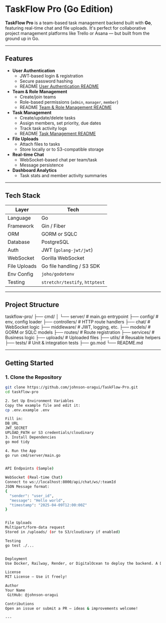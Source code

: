 # TaskFlow Pro (Go Edition)

**TaskFlow Pro** is a team-based task management backend built with **Go**, featuring real-time chat and file uploads. It's perfect for collaborative project management platforms like Trello or Asana — but built from the ground up in Go.

---

## Features

- **User Authentication**
  - JWT-based login & registration
  - Secure password hashing
  - README [User Authentication README](https://github.com/johnson-oragui/TaskFlow-Pro/blob/main/USERAUTHENTICATION.md)
- **Team & Role Management**
  - Create/join teams
  - Role-based permissions (`admin`, `manager`, `member`)
  - README [Team & Role Management README](https://github.com/johnson-oragui/TaskFlow-Pro/blob/main/TEAM-AND-ROLE-MANAGEMENT.md)
- **Task Management**
  - Create/update/delete tasks
  - Assign members, set priority, due dates
  - Track task activity logs
  - README [Task Management README](https://github.com/johnson-oragui/TaskFlow-Pro/blob/main/TASK-MANAGEMENT.md)
- **File Uploads**
  - Attach files to tasks
  - Store locally or to S3-compatible storage
- **Real-time Chat**
  - WebSocket-based chat per team/task
  - Message persistence
- **Dashboard Analytics**
  - Task stats and member activity summaries

---

## Tech Stack

| Layer         | Tech                        |
|---------------|-----------------------------|
| Language      | Go                          |
| Framework     | Gin / Fiber                 |
| ORM           | GORM or SQLC                |
| Database      | PostgreSQL                  |
| Auth          | JWT (`golang-jwt/jwt`)      |
| WebSocket     | Gorilla WebSocket           |
| File Uploads  | Go file handling / S3 SDK   |
| Env Config    | `joho/godotenv`             |
| Testing       | `stretchr/testify`, `httptest` |

---

## Project Structure


taskflow-pro/ ├── cmd/ │ └── server/ # main.go entrypoint ├── config/ # env, config loader ├── controllers/ # HTTP route handlers ├── chat/ # WebSocket logic ├── middleware/ # JWT, logging, etc. ├── models/ # GORM or SQLC models ├── routes/ # Route registration ├── services/ # Business logic ├── uploads/ # Uploaded files ├── utils/ # Reusable helpers ├── tests/ # Unit & integration tests ├── go.mod └── README.md

---

## Getting Started

### 1. Clone the Repository

```bash
git clone https://github.com/johnson-oragui/TaskFlow-Pro.git
cd taskflow-pro

2. Set Up Environment Variables
Copy the example file and edit it:
cp .env.example .env

Fill in:
DB_URL
JWT_SECRET
UPLOAD_PATH or S3 credentials/cloudinary
3. Install Dependencies
go mod tidy

4. Run the App
go run cmd/server/main.go


API Endpoints (Sample)

WebSocket (Real-time Chat)
Connect to ws://localhost:8000/api/chat/ws/:teamId
JSON Message format:
{
  "sender": "user_id",
  "message": "Hello world",
  "timestamp": "2025-04-09T12:00:00Z"
}


File Uploads
Multipart/form-data request
Stored in /uploads/ (or to S3/cloudinary if enabled)

Testing
go test ./...


Deployment
Use Docker, Railway, Render, or DigitalOcean to deploy the backend. A Dockerfile and docker-compose.yml can be added for easy setup.

License
MIT License — Use it freely!

Author
Your Name
 GitHub: @johnson-oragui

Contributions
Open an issue or submit a PR — ideas & improvements welcome!

---
